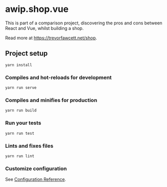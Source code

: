# awip.shop.vue

This is part of a comparison project, discovering the pros and cons between React and Vue, whilst building a shop.

Read more at https://trevorfawcett.net/shop.

## Project setup
```
yarn install
```

### Compiles and hot-reloads for development
```
yarn run serve
```

### Compiles and minifies for production
```
yarn run build
```

### Run your tests
```
yarn run test
```

### Lints and fixes files
```
yarn run lint
```

### Customize configuration
See [Configuration Reference](https://cli.vuejs.org/config/).
